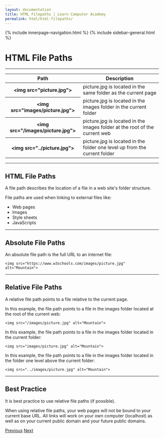 ```yaml
---
layout: documentation
title: HTML Filepaths | Learn Computer Academy
permalink: html/html-filepaths/
---
```

<div class="loader">
{% include innerpage-navigation.html %}
{% include sidebar-general.html %}
            <div class="page-content">
                <div class="content-wrapper">
                    <div class="row">
                        <div class="col-md-9 content">
                            <!-- Your content goes started here -->
                            <div class="doc-content">
                                <h1>HTML File Paths</h1>
                                <hr>
                                <table class="table table-striped table-bordered">
                                    <thead class="thead-shades">
                                        <tr>
                                            <th scope="col">Path</th>
                                            <th scope="col">Description</th>
                                        </tr>
                                    </thead>
                                    <tbody>
                                        <tr>
                                            <th scope="row">&lt;img src="picture.jpg"></th>
                                            <td>picture.jpg is located in the same folder as the current page</td>
                                        </tr>
                                        <tr>
                                            <th scope="row">&lt;img src="images/picture.jpg"></th>
                                            <td>picture.jpg is located in the images folder in the current folder</td>
                                        </tr> 
                                        <tr>
                                            <th scope="row">&lt;img src="/images/picture.jpg"></th>
                                            <td>picture.jpg is located in the images folder at the root of the current web</td>
                                        </tr>
                                        <tr>
                                            <th scope="row">&lt;img src="../picture.jpg"></th>
                                            <td>picture.jpg is located in the folder one level up from the current folder</td>
                                        </tr>
                                    </tbody>
                                </table>
                                <hr>
                                <h2>HTML File Paths</h2> 
                                <p>A file path describes the location of a file in a web site's folder structure.</p>
                                <p>File paths are used when linking to external files like:</p>
                                <ul>
                                    <li>Web pages</li>
                                    <li>Images</li>
                                    <li>Style sheets</li>
                                    <li>JavaScripts </li>
                                </ul>
                                <hr>
                                <h2>Absolute File Paths</h2>
                                <p>An absolute file path is the full URL to an internet file:</p>
                                <pre class="snippet"><code class="html">&lt;img src="https://www.w3schools.com/images/picture.jpg" alt="Mountain"></code></pre>
                                <hr>
                                <h2>Relative File Paths</h2>
                                <p>A relative file path points to a file relative to the current page.</p>
                                <p>In this example, the file path points to a file in the images folder located at the root of the current web:</p>
                                <pre class="snippet"><code class="html">&lt;img src="/images/picture.jpg" alt="Mountain"></code></pre>
                                <p>In this example, the file path points to a file in the images folder located in the current folder:</p>
                                <pre class="snippet"><code class="html">&lt;img src="images/picture.jpg" alt="Mountain"></code></pre>
                                <p>In this example, the file path points to a file in the images folder located in the folder one level above the current folder:</p>
                                <pre class="snippet"><code class="html">&lt;img src="../images/picture.jpg" alt="Mountain"></code></pre>
                                <hr>
                                <h2>Best Practice</h2>
                                <p>It is best practice to use relative file paths (if possible).</p>
                                <p>When using relative file paths, your web pages will not be bound to your current base URL. All links will work on your own computer (localhost) as well as on your current public domain and your future public domains.</p> 
                            </div>
                            <!-- /.Your content goes ends here -->
                            <div class="footer-btn d-flex justify-content-between">
                                <a href="html-iframes" class="btn"><i class="fas fa-arrow-circle-left"></i>Previous</a>
                                <a href="html-head" class="btn">Next<i class="fas fa-arrow-circle-right"></i></a>
                            </div>
                            <!-- /.End of footer button -->
                        </div>
                        <!-- Right Sidebar Start-->
                        <?php include '../includes/right-sidebar-innerpage.php'; ?>
                        <!-- Right-Sidebar End -->
                    </div>
                </div>
